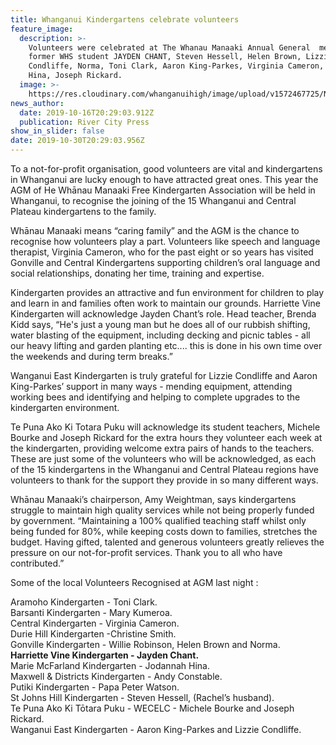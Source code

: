 ```yaml
---
title: Whanganui Kindergartens celebrate volunteers
feature_image:
  description: >-
    Volunteers were celebrated at The Whanau Manaaki Annual General  meeting:
    former WHS student JAYDEN CHANT, Steven Hessell, Helen Brown, Lizzie
    Condliffe, Norma, Toni Clark, Aaron King-Parkes, Virginia Cameron,  Jodannah
    Hina, Joseph Rickard.
  image: >-
    https://res.cloudinary.com/whanganuihigh/image/upload/v1572467725/News/Jayden_Chant_ex_RCP_17.10.19.jpg
news_author:
  date: 2019-10-16T20:29:03.912Z
  publication: River City Press
show_in_slider: false
date: 2019-10-30T20:29:03.956Z
---
```

To a not-for-profit organisation, good volunteers are vital and kindergartens in Whanganui are lucky enough to have attracted great ones.  This year the AGM of He Whānau Manaaki Free Kindergarten Association will be held in Whanganui, to recognise the joining of the 15 Whanganui and Central Plateau kindergartens to the family.  

Whānau Manaaki means “caring family” and the AGM is the chance to recognise how volunteers play a part.  Volunteers like speech and language therapist, Virginia Cameron, who for the past eight or so years has visited Gonville and Central Kindergartens supporting children’s oral language and social relationships, donating her time, training and expertise.  

Kindergarten provides an attractive and fun environment for children to play and learn in and families often work to maintain our grounds.  Harriette Vine Kindergarten will acknowledge Jayden Chant’s role.   Head teacher, Brenda Kidd says, “He's just a young man but he does all of our rubbish shifting, water blasting of the equipment, including decking and picnic tables - all our heavy lifting and garden planting etc.... this is done in his own time over the weekends and during term breaks.” 

Wanganui East Kindergarten is truly grateful for Lizzie Condliffe and Aaron King-Parkes’ support in many ways - mending equipment, attending working bees and identifying and helping to complete upgrades to the kindergarten environment. 

Te Puna Ako Ki Totara Puku will acknowledge its student teachers, Michele Bourke and Joseph Rickard for the extra hours they volunteer each week at the kindergarten, providing welcome extra pairs of hands to the teachers.  These are just some of the volunteers who will be acknowledged, as each of the 15 kindergartens in the Whanganui and Central Plateau regions have volunteers to thank for the support they provide in so many different ways.  

Whānau Manaaki’s chairperson, Amy Weightman, says kindergartens struggle to maintain high quality services while not being properly funded by government. “Maintaining a 100% qualified teaching staff whilst only being funded for 80%, while keeping costs down to families, stretches the budget. Having gifted, talented and generous volunteers greatly relieves the pressure on our not-for-profit services.  Thank you to all who have contributed.”  

Some of the local Volunteers Recognised at AGM last night:

Aramoho Kindergarten - Toni Clark.  
Barsanti Kindergarten - Mary Kumeroa.  
Central Kindergarten - Virginia Cameron.  
Durie Hill Kindergarten -Christine Smith.  
Gonville Kindergarten - Willie Robinson, Helen Brown and Norma.  
**Harriette Vine Kindergarten - Jayden Chant.**  
Marie McFarland Kindergarten - Jodannah Hina.  
Maxwell & Districts Kindergarten - Andy Constable.  
Putiki Kindergarten - Papa Peter Watson.  
St Johns Hill Kindergarten - Steven Hessell, (Rachel’s husband).  
Te Puna Ako Ki Tōtara Puku - WECELC - Michele Bourke and Joseph Rickard.  
Wanganui East Kindergarten - Aaron King-Parkes and Lizzie Condliffe.
